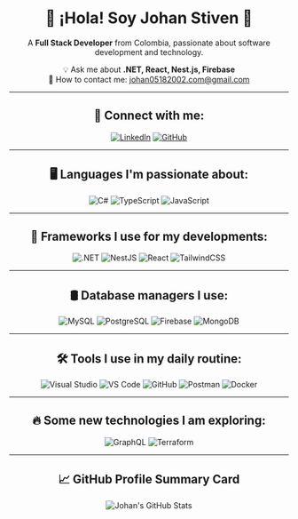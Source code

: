<div align="center">

# 👋 ¡Hola! Soy Johan Stiven 🚀

A **Full Stack Developer** from Colombia, passionate about software development and technology.

💡 Ask me about **.NET, React, Nest.js, Firebase**  
📩 How to contact me: [johan05182002.com@gmail.com](mailto:johan05182002.com@gmail.com)  

---

## 🔗 Connect with me:
[![LinkedIn](https://img.shields.io/badge/LinkedIn-0077B5?style=for-the-badge&logo=linkedin&logoColor=white)](https://www.linkedin.com/in/johan-steven-ramirez-murcia-95ab80295)
[![GitHub](https://img.shields.io/badge/GitHub-181717?style=for-the-badge&logo=github&logoColor=white)](https://github.com/tu-usuario)

---

## 🖥️ Languages I'm passionate about:
![C#](https://img.shields.io/badge/C%23-239120?style=for-the-badge&logo=c-sharp&logoColor=white)
![TypeScript](https://img.shields.io/badge/TypeScript-007ACC?style=for-the-badge&logo=typescript&logoColor=white)
![JavaScript](https://img.shields.io/badge/JavaScript-F7DF1E?style=for-the-badge&logo=javascript&logoColor=black)

---

## 🚀 Frameworks I use for my developments:
![.NET](https://img.shields.io/badge/.NET-512BD4?style=for-the-badge&logo=dotnet&logoColor=white)
![NestJS](https://img.shields.io/badge/NestJS-E0234E?style=for-the-badge&logo=nestjs&logoColor=white)
![React](https://img.shields.io/badge/React-20232A?style=for-the-badge&logo=react&logoColor=61DAFB)
![TailwindCSS](https://img.shields.io/badge/TailwindCSS-38B2AC?style=for-the-badge&logo=tailwind-css&logoColor=white)

---

## 🛢️ Database managers I use:
![MySQL](https://img.shields.io/badge/MySQL-4479A1?style=for-the-badge&logo=mysql&logoColor=white)
![PostgreSQL](https://img.shields.io/badge/PostgreSQL-336791?style=for-the-badge&logo=postgresql&logoColor=white)
![Firebase](https://img.shields.io/badge/Firebase-FFCA28?style=for-the-badge&logo=firebase&logoColor=black)
![MongoDB](https://img.shields.io/badge/MongoDB-47A248?style=for-the-badge&logo=mongodb&logoColor=white)

---

## 🛠️ Tools I use in my daily routine:
![Visual Studio](https://img.shields.io/badge/Visual%20Studio-5C2D91?style=for-the-badge&logo=visual-studio&logoColor=white)
![VS Code](https://img.shields.io/badge/VS%20Code-007ACC?style=for-the-badge&logo=visual-studio-code&logoColor=white)
![GitHub](https://img.shields.io/badge/GitHub-181717?style=for-the-badge&logo=github&logoColor=white)
![Postman](https://img.shields.io/badge/Postman-FF6C37?style=for-the-badge&logo=postman&logoColor=white)
![Docker](https://img.shields.io/badge/Docker-2496ED?style=for-the-badge&logo=docker&logoColor=white)

---

## 🔥 Some new technologies I am exploring:
![GraphQL](https://img.shields.io/badge/GraphQL-E10098?style=for-the-badge&logo=graphql&logoColor=white)
![Terraform](https://img.shields.io/badge/Terraform-623CE4?style=for-the-badge&logo=terraform&logoColor=white)

---

## 📈 GitHub Profile Summary Card
![Johan's GitHub Stats](https://github-profile-summary-cards.vercel.app/api/cards/profile-details?username=tu-usuario&theme=radical)

</div>
